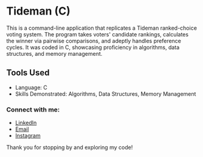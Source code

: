 # Tideman (C)
This is a command-line application that replicates a Tideman ranked-choice voting system. The program takes voters' candidate rankings, calculates the winner via pairwise comparisons, and adeptly handles preference cycles. It was coded in C, showcasing proficiency in algorithms, data structures, and memory management.

## Tools Used
- Language: C
- Skills Demonstrated: Algorithms, Data Structures, Memory Management

### Connect with me:
- [LinkedIn](https://www.linkedin.com/in/joshuaowm/)
- [Email](mailto:joshuaowm@gmail.com)
- [Instagram](https://www.instagram.com/joshuaowm/)

Thank you for stopping by and exploring my code!